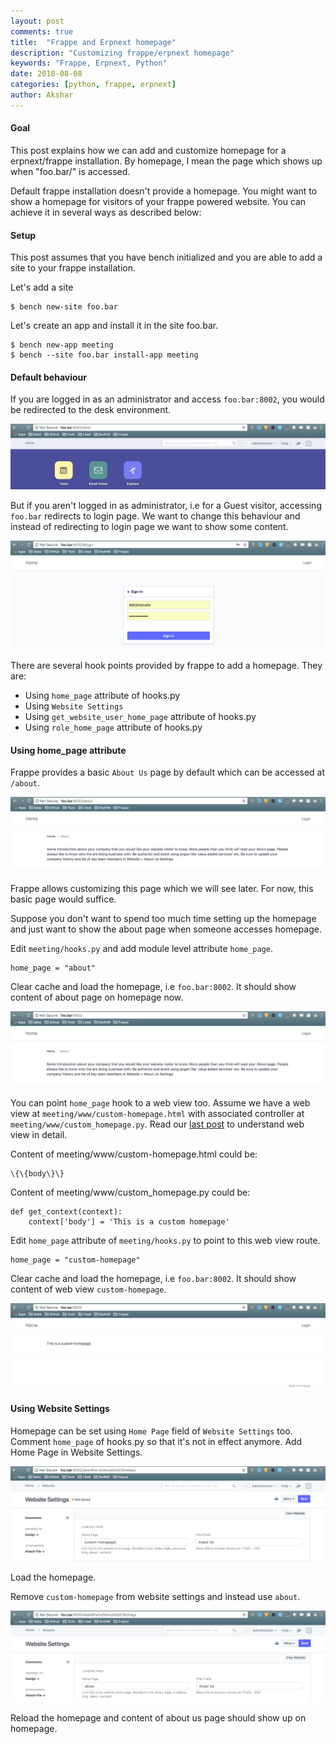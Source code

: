 ```yaml
---
layout: post
comments: true
title:  "Frappe and Erpnext homepage"
description: "Customizing frappe/erpnext homepage"
keywords: "Frappe, Erpnext, Python"
date: 2018-08-08
categories: [python, frappe, erpnext]
author: Akshar
---
```


#### Goal

This post explains how we can add and customize homepage for a erpnext/frappe installation. By homepage, I mean the page which shows up when "foo.bar/" is accessed.

Default frappe installation doesn't provide a homepage. You might want to show a homepage for visitors of your frappe powered website. You can achieve it in several ways as described below:

#### Setup

This post assumes that you have bench initialized and you are able to add a site to your frappe installation.

Let's add a site

    $ bench new-site foo.bar

Let's create an app and install it in the site foo.bar.

    $ bench new-app meeting
    $ bench --site foo.bar install-app meeting

#### Default behaviour

If you are logged in as an administrator and access `foo.bar:8002`, you would be redirected to the desk environment.

![](/assets/images/frappe-homepage/admin-homepage.png)

But if you aren't logged in as administrator, i.e for a Guest visitor, accessing `foo.bar` redirects to login page. We want to change this behaviour and instead of redirecting to login page we want to show some content.

![](/assets/images/frappe-homepage/guest-login.png)

There are several hook points provided by frappe to add a homepage. They are:

* Using `home_page` attribute of hooks.py
* Using `Website Settings`
* Using `get_website_user_home_page` attribute of hooks.py
* Using `role_home_page` attribute of hooks.py

#### Using **home_page** attribute

Frappe provides a basic `About Us` page by default which can be accessed at `/about`.

![](/assets/images/frappe-homepage/about.png)

Frappe allows customizing this page which we will see later. For now, this basic page would suffice.

Suppose you don't want to spend too much time setting up the homepage and just want to show the about page when someone accesses homepage.

Edit `meeting/hooks.py` and add module level attribute `home_page`.

    home_page = "about"

Clear cache and load the homepage, i.e `foo.bar:8002`. It should show content of about page on homepage now.

![](/assets/images/frappe-homepage/guest-homepage.png)

You can point `home_page` hook to a web view too. Assume we have a web view at `meeting/www/custom-homepage.html` with associated controller at `meeting/www/custom_homepage.py`. Read our [last post](https://www.agiliq.com/blog/2018/07/frappe-web-pages/) to understand web view in detail.

Content of meeting/www/custom-homepage.html could be:

    \{\{body\}\}

Content of meeting/www/custom_homepage.py could be:

    def get_context(context):
        context['body'] = 'This is a custom homepage'

Edit `home_page` attribute of `meeting/hooks.py` to point to this web view route.

    home_page = "custom-homepage"

Clear cache and load the homepage, i.e `foo.bar:8002`. It should show content of web view `custom-homepage`.

![](/assets/images/frappe-homepage/custom-homepage.png)

#### Using **Website Settings**

Homepage can be set using `Home Page` field of `Website Settings` too. Comment `home_page` of hooks.py so that it's not in effect anymore. Add Home Page in Website Settings.

![](/assets/images/frappe-homepage/website-settings.png)

Load the homepage.

Remove `custom-homepage` from website settings and instead use `about`.

![](/assets/images/frappe-homepage/website-settings-about.png)

Reload the homepage and content of about us page should show up on homepage.

